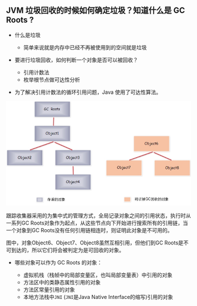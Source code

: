 ## JVM 垃圾回收的时候如何确定垃圾？知道什么是 GC Roots ?

- 什么是垃圾

	- 简单来说就是内存中已经不再被使用到的空间就是垃圾

- 要进行垃圾回收，如何判断一个对象是否可以被回收？

	- 引用计数法
	- 枚举根节点做可达性分析

- 为了解决引用计数法的循环引用问题，Java 使用了可达性算法。

![img](assets/1350633405_4538.jpg)

跟踪收集器采用的为集中式的管理方式，全局记录对象之间的引用状态，执行时从一系列GC  Roots对象作为起点，从这些节点向下开始进行搜索所有的引用链，当一个对象到GC  Roots没有任何引用链相连时，则证明此对象是不可用的。

图中，对象Object6、Object7、Object8虽然互相引用，但他们到GC Roots是不可到达的，所以它们将会被判定为是可回收的对象。

- 哪些对象可以作为 GC Roots 的对象：

	- 虚拟机栈（栈帧中的局部变量区，也叫局部变量表）中引用的对象
	- 方法区中的类静态属性引用的对象
	- 方法区常量引用的对象
	- 本地方法栈中`JNI` (`JNI`是Java Native Interface的缩写)引用的对象